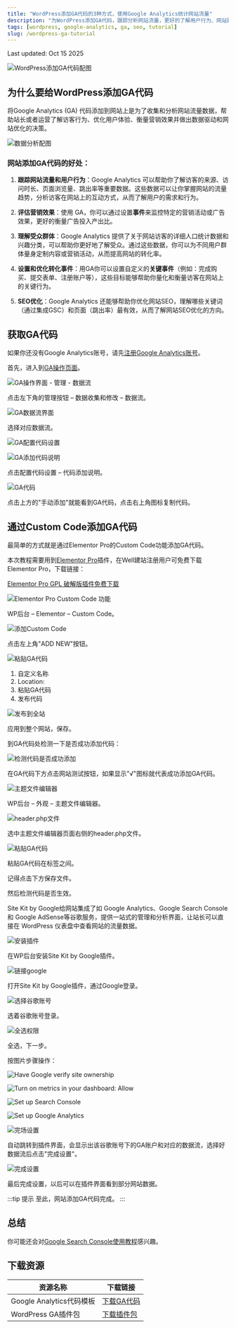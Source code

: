 ```yaml
---
title: "WordPress添加GA代码的3种方式，使用Google Analytics统计网站流量"
description: "为WordPress添加GA代码，跟踪分析网站流量，更好的了解用户行为、网站跳出率等，好针对性的做出营销规划和SEO优化。"
tags: [wordpress, google-analytics, ga, seo, tutorial]
slug: /wordpress-ga-tutorial
---
```


<!-- 文件顶部更新时间 -->
<div class="text-right text-sm text-gray-500 mb-4">Last updated: Oct 15 2025</div>

![WordPress添加GA代码配图](https://www.gfxcamp.com/wp-content/uploads/2024/11/代码.jpg)

## 为什么要给WordPress添加GA代码

将Google Analytics (GA) 代码添加到网站上是为了收集和分析网站流量数据，帮助站长或者运营了解访客行为、优化用户体验、衡量营销效果并做出数据驱动和网站优化的决策。

![数据分析配图](https://website-custom.com/wp-content/uploads/2024/11/ic_迎新数据分析.jpg)

### 网站添加GA代码的好处：

1. **跟踪网站流量和用户行为**：Google Analytics 可以帮助你了解访客的来源、访问时长、页面浏览量、跳出率等重要数据。这些数据可以让你掌握网站的流量趋势，分析访客在网站上的互动方式，从而了解用户的需求和行为。

2. **评估营销效果**：使用 GA，你可以通过设置**事件**来监控特定的营销活动或广告效果，更好的衡量广告投入产出比。

3. **理解受众群体**：Google Analytics 提供了关于网站访客的详细人口统计数据和兴趣分类，可以帮助你更好地了解受众。通过这些数据，你可以为不同用户群体量身定制内容或营销活动，从而提高网站的转化率。

4. **设置和优化转化事件**：用GA你可以设置自定义的**关键事件**（例如：完成购买、提交表单、注册账户等），这些目标能够帮助你量化和衡量访客在网站上的关键行为。

5. **SEO优化**：Google Analytics 还能够帮助你优化网站SEO，理解哪些关键词（通过集成GSC）和页面（跳出率）最有效，从而了解网站SEO优化的方向。

## 获取GA代码

如果你还没有Google Analytics账号，请先[注册Google Analytics账号](https://website-custom.com/sign-in-ga/)。

首先，进入到[GA操作页面](https://analytics.google.com/)。

![GA操作界面 - 管理 - 数据流](https://website-custom.com/wp-content/uploads/2024/11/GA操作界面-管理-数据流.png)

点击左下角的管理按钮 – 数据收集和修改 – 数据流。

![GA数据流界面](https://website-custom.com/wp-content/uploads/2024/11/GA数据流界面.png)

选择对应数据流。

![GA配置代码设置](https://website-custom.com/wp-content/uploads/2024/11/GA配置代码设置.png)

![GA添加代码说明](https://website-custom.com/wp-content/uploads/2024/11/GA添加代码说明.png)

点击配置代码设置 – 代码添加说明。

![GA代码](https://website-custom.com/wp-content/uploads/2024/11/GA代码.png)

点击上方的"手动添加"就能看到GA代码，点击右上角图标复制代码。

## 通过Custom Code添加GA代码

最简单的方式就是通过Elementor Pro的Custom Code功能添加GA代码。

本次教程需要用到[Elementor Pro](https://elementor.com/pro/)插件，在Well建站注册用户可免费下载Elementor Pro，下载链接：

[Elementor Pro GPL 破解版插件免费下载](https://website-custom.com/resources/elementor-pro-download/)

<Tabs groupId="ga-installation">
<TabItem value="custom-code" label="通过Custom Code添加" default>

![Elementor Pro Custom Code 功能](https://website-custom.com/wp-content/uploads/2024/11/Elementor-Pro-Custom-Code-功能.png)

WP后台 – Elementor – Custom Code。

![添加Custom Code](https://website-custom.com/wp-content/uploads/2024/11/添加Custom-Code.png)

点击左上角"ADD NEW"按钮。

![粘贴GA代码](https://website-custom.com/wp-content/uploads/2024/11/粘贴GA代码.png)

1.  自定义名称
2.  Location:<head>
3. 粘贴GA代码
4.  发布代码

![发布到全站](https://website-custom.com/wp-content/uploads/2024/11/发布到全站.png)

应用到整个网站，保存。

到GA代码处检测一下是否成功添加代码：

![检测代码是否成功添加](https://website-custom.com/wp-content/uploads/2024/11/检测代码是否成功添加.png)

在GA代码下方点击网站测试按钮，如果显示"√"图标就代表成功添加GA代码。

</TabItem>

<TabItem value="theme-editor" label="通过主题文件编辑器添加">

![主题文件编辑器](https://website-custom.com/wp-content/uploads/2024/11/主题文件编辑器.png)

WP后台 – 外观 – 主题文件编辑器。

![header.php文件](https://website-custom.com/wp-content/uploads/2024/11/header.php文件.png)

选中主题文件编辑器页面右侧的header.php文件。

![粘贴GA代码](https://website-custom.com/wp-content/uploads/2024/11/粘贴GA代码-1.png)

粘贴GA代码在<head>标签之间。

记得点击下方保存文件。

然后检测代码是否生效。

</TabItem>

<TabItem value="plugin" label="使用插件添加">

Site Kit by Google给网站集成了如 Google Analytics、Google Search Console 和 Google AdSense等谷歌服务，提供一站式的管理和分析界面，让站长可以直接在 WordPress 仪表盘中查看网站的流量数据。

![安装插件](https://website-custom.com/wp-content/uploads/2024/11/安装插件.png)

在WP后台安装Site Kit by Google插件。

![链接google](https://website-custom.com/wp-content/uploads/2024/11/链接google.png)

打开Site Kit by Google插件，通过Google登录。

![选择谷歌账号](https://website-custom.com/wp-content/uploads/2024/11/选择谷歌账号.png)

选着谷歌账号登录。

![全选权限](https://website-custom.com/wp-content/uploads/2024/11/全选权限.png)

全选，下一步。

按图片步骤操作：

![Have Google verify site ownership](https://website-custom.com/wp-content/uploads/2024/11/Have-Google-verify-site-ownership.png)

![Turn on metrics in your dashboard: Allow](https://website-custom.com/wp-content/uploads/2024/11/Turn-on-metrics-in-your-dashboard-Allow.png)

![Set up Search Console](https://website-custom.com/wp-content/uploads/2024/11/Set-up-Search-Console.png)

![Set up Google Analytics](https://website-custom.com/wp-content/uploads/2024/11/Set-up-Google-Analytics.png)

![完场设置](https://website-custom.com/wp-content/uploads/2024/11/完场设置.png)

自动跳转到插件界面，会显示出该谷歌账号下的GA账户和对应的数据流，选择好数据流后点击"完成设置"。

![完成设置](https://website-custom.com/wp-content/uploads/2024/11/完成设置.png)

最后完成设置，以后可以在插件界面看到部分网站数据。

</TabItem>
</Tabs>

:::tip 提示
至此，网站添加GA代码完成。
:::

## 总结

你可能还会对[Google Search Console使用教程](https://website-custom.com/gsc-tutorial/)感兴趣。

## 下载资源

| 资源名称 | 下载链接 |
|---------|----------|
| Google Analytics代码模板 | [下载GA代码](https://example.com/ga-code-template.txt) |
| WordPress GA插件包 | [下载插件包](https://example.com/wordpress-ga-plugins.zip) |

